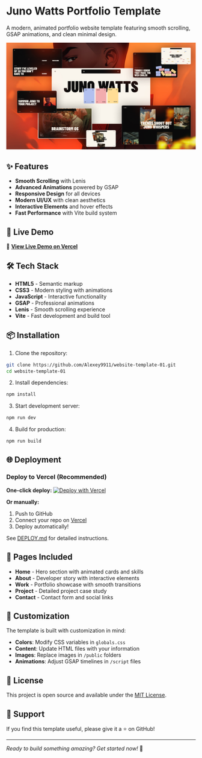 # Juno Watts Portfolio Template

A modern, animated portfolio website template featuring smooth scrolling, GSAP animations, and clean minimal design.

![Portfolio Preview](public/image1.jpg)

## ✨ Features

- **Smooth Scrolling** with Lenis
- **Advanced Animations** powered by GSAP
- **Responsive Design** for all devices
- **Modern UI/UX** with clean aesthetics
- **Interactive Elements** and hover effects
- **Fast Performance** with Vite build system

## 🚀 Live Demo

🔗 **[View Live Demo on Vercel](https://website-template-01.vercel.app/)**

## 🛠️ Tech Stack

- **HTML5** - Semantic markup
- **CSS3** - Modern styling with animations
- **JavaScript** - Interactive functionality
- **GSAP** - Professional animations
- **Lenis** - Smooth scrolling experience
- **Vite** - Fast development and build tool

## 📦 Installation

1. Clone the repository:
```bash
git clone https://github.com/Alexey9911/website-template-01.git
cd website-template-01
```

2. Install dependencies:
```bash
npm install
```

3. Start development server:
```bash
npm run dev
```

4. Build for production:
```bash
npm run build
```

## 🌐 Deployment

### Deploy to Vercel (Recommended)

**One-click deploy:**
[![Deploy with Vercel](https://vercel.com/button)](https://vercel.com/new/clone?repository-url=https://github.com/Alexey9911/website-template-01)

**Or manually:**
1. Push to GitHub
2. Connect your repo on [Vercel](https://vercel.com)
3. Deploy automatically!

See [DEPLOY.md](DEPLOY.md) for detailed instructions.

## 📱 Pages Included

- **Home** - Hero section with animated cards and skills
- **About** - Developer story with interactive elements
- **Work** - Portfolio showcase with smooth transitions  
- **Project** - Detailed project case study
- **Contact** - Contact form and social links

## 🎨 Customization

The template is built with customization in mind:

- **Colors**: Modify CSS variables in `globals.css`
- **Content**: Update HTML files with your information
- **Images**: Replace images in `/public` folders
- **Animations**: Adjust GSAP timelines in `/script` files

## 📄 License

This project is open source and available under the [MIT License](LICENSE).

## 🌟 Support

If you find this template useful, please give it a ⭐ on GitHub!

---

*Ready to build something amazing? Get started now!* 🚀
